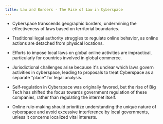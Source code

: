 ```yaml
--- 
title: Law and Borders - The Rise of Law in Cyberspace
---
```


- Cyberspace transcends geographic borders, undermining the effectiveness of laws based on territorial boundaries.

- Traditional legal authority struggles to regulate online behavior, as online actions are detached from physical locations.

- Efforts to impose local laws on global online activities are impractical, particularly for countries involved in global commerce.

- Jurisdictional challenges arise because it's unclear which laws govern activities in cyberspace, leading to proposals to treat Cyberspace as a separate "place" for legal analysis.

- Self-regulation in Cyberspace was originally favored, but the rise of Big Tech has shifted the focus towards government regulation of these companies, rather than regulating the internet itself. 

- Online rule-making should prioritize understanding the unique nature of cyberspace and avoid excessive interference by local governments, unless it concerns localized vital interests.
